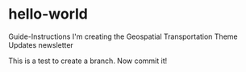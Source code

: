 # hello-world
Guide-Instructions
I'm creating the Geospatial Transportation Theme Updates newsletter

This is a test to create a branch.  Now commit it!
